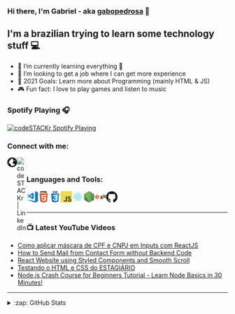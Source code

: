 ### Hi there, I'm Gabriel - aka [gabopedrosa][website] 👋


## I'm a brazilian trying to learn some technology stuff 💻

- 🌱 I’m currently learning everything 🤣
- 💼 I’m looking to get a job where I can get more experience
- 🥅 2021 Goals: Learn more about Programming (mainly HTML & JS)
- 🎮 Fun fact: I love to play games and listen to music

### Spotify Playing 🎧

[<img src="https://now-playing-codestackr.vercel.app/api/spotify-playing" alt="codeSTACKr Spotify Playing" width="350" />](https://open.spotify.com/user/gabopedrosa_)

### Connect with me:

[<img align="left" alt="codeSTACKr.com" width="22px" src="https://raw.githubusercontent.com/iconic/open-iconic/master/svg/globe.svg" />][website]
[<img align="left" alt="codeSTACKr | LinkedIn" width="22px" src="https://cdn.jsdelivr.net/npm/simple-icons@v3/icons/linkedin.svg" />][linkedin]

<br />

### Languages and Tools:

[<img align="left" alt="Visual Studio Code" width="26px" src="https://raw.githubusercontent.com/github/explore/80688e429a7d4ef2fca1e82350fe8e3517d3494d/topics/visual-studio-code/visual-studio-code.png" />][vscode]
[<img align="left" alt="HTML5" width="26px" src="https://raw.githubusercontent.com/github/explore/80688e429a7d4ef2fca1e82350fe8e3517d3494d/topics/html/html.png" />][html5css3]
[<img align="left" alt="CSS3" width="26px" src="https://raw.githubusercontent.com/github/explore/80688e429a7d4ef2fca1e82350fe8e3517d3494d/topics/css/css.png" />][html5css3]
[<img align="left" alt="JavaScript" width="26px" src="https://raw.githubusercontent.com/github/explore/80688e429a7d4ef2fca1e82350fe8e3517d3494d/topics/javascript/javascript.png" />][javascript]
[<img align="left" alt="React" width="26px" src="https://raw.githubusercontent.com/github/explore/80688e429a7d4ef2fca1e82350fe8e3517d3494d/topics/react/react.png" />][reactplaylist]
[<img align="left" alt="Node.js" width="26px" src="https://raw.githubusercontent.com/github/explore/80688e429a7d4ef2fca1e82350fe8e3517d3494d/topics/nodejs/nodejs.png" />][webdevplaylist]
[<img align="left" alt="Git" width="26px" src="https://raw.githubusercontent.com/github/explore/80688e429a7d4ef2fca1e82350fe8e3517d3494d/topics/git/git.png" />][github]
[<img align="left" alt="GitHub" width="26px" src="https://raw.githubusercontent.com/github/explore/78df643247d429f6cc873026c0622819ad797942/topics/github/github.png" />][github]


<br />
<br />

---

### 📺 Latest YouTube Videos

<!-- YOUTUBE:START -->
- [Como aplicar máscara de CPF e CNPJ em Inputs com ReactJS](https://www.youtube.com/watch?v=hWukAkEzBB4&ab_channel=ViniciusDacal)
- [How to Send Mail from Contact Form without Backend Code](https://www.youtube.com/watch?v=w4-EWgo-nhw&ab_channel=Thirus)
- [React Website using Styled Components and Smooth Scroll](https://www.youtube.com/watch?v=Nl54MJDR2p8&t=11827s&ab_channel=BrianDesign)
- [Testando o HTML e CSS do ESTAGIÁRIO](https://www.youtube.com/watch?v=UwSy1vhUfHE&ab_channel=DevMedia)
- [Node.js Crash Course for Beginners Tutorial - Learn Node Basics in 30 Minutes!](https://www.youtube.com/watch?v=2LUdnb-mls0)
<!-- YOUTUBE:END -->
---

<details>
  <summary>:zap: GitHub Stats</summary>

  <img align="left" alt="codeSTACKr's GitHub Stats" src="https://github-readme-stats.codestackr.vercel.app/api?username=gabopedrosa&show_icons=true&hide_border=true" />

</details>

[website]: https://github.com/gabopedrosa/gabopedrosa.github.io
[linkedin]: https://www.linkedin.com/in/gabriel-ara%C3%BAjo-pedrosa-2002171b5/
[vscode]: https://www.youtube.com/watch?v=S320N3sxinE&ab_channel=VisualStudioCode
[javascript]: https://www.youtube.com/watch?v=BXqUH86F-kA&list=PLntvgXM11X6pi7mW0O4ZmfUI1xDSIbmTm&ab_channel=CursoemV%C3%ADdeo
[html5css3]: https://www.youtube.com/watch?v=Ejkb_YpuHWs&list=PLHz_AreHm4dkZ9-atkcmcBaMZdmLHft8n&ab_channel=CursoemV%C3%ADdeo
[github]: https://www.youtube.com/watch?v=xEKo29OWILE&list=PLHz_AreHm4dm7ZULPAmadvNhH6vk9oNZA&ab_channel=CursoemV%C3%ADdeo
[webdevplaylist]: https://www.youtube.com/playlist?list=PLkwxH9e_vrAJ0WbEsFA9W3I1W-g_BTsbt
[jsplaylist]: https://www.youtube.com/playlist?list=PLkwxH9e_vrALRJKu7wfXby3MKeflhTu6B
[cssplaylist]: https://www.youtube.com/playlist?list=PLkwxH9e_vrALSdvZuEh6gqQdmDoDIoqz4
[reactplaylist]: https://www.youtube.com/playlist?list=PLkwxH9e_vrAK4TdffpxKY3QGyHCpxFcQ0
